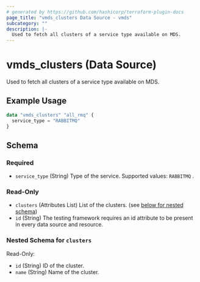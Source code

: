 ```yaml
---
# generated by https://github.com/hashicorp/terraform-plugin-docs
page_title: "vmds_clusters Data Source - vmds"
subcategory: ""
description: |-
  Used to fetch all clusters of a service type available on MDS.
---
```


# vmds_clusters (Data Source)

Used to fetch all clusters of a service type available on MDS.

## Example Usage

```terraform
data "vmds_clusters" "all_rmq" {
  service_type = "RABBITMQ"
}
```

<!-- schema generated by tfplugindocs -->
## Schema

### Required

- `service_type` (String) Type of the service. Supported values: `RABBITMQ` .

### Read-Only

- `clusters` (Attributes List) List of the clusters. (see [below for nested schema](#nestedatt--clusters))
- `id` (String) The testing framework requires an id attribute to be present in every data source and resource.

<a id="nestedatt--clusters"></a>
### Nested Schema for `clusters`

Read-Only:

- `id` (String) ID of the cluster.
- `name` (String) Name of the cluster.


